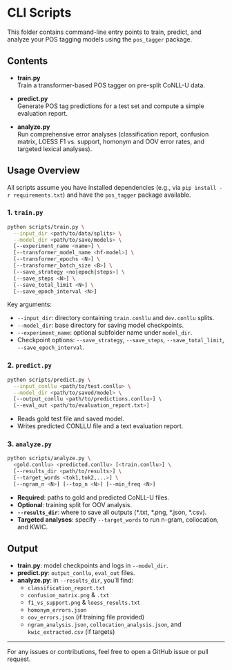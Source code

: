 # CLI Scripts

This folder contains command-line entry points to train, predict, and analyze your POS tagging models using the `pos_tagger` package.

## Contents

- **train.py**  
  Train a transformer-based POS tagger on pre-split CoNLL-U data.

- **predict.py**  
  Generate POS tag predictions for a test set and compute a simple evaluation report.

- **analyze.py**  
  Run comprehensive error analyses (classification report, confusion matrix, LOESS F1 vs. support, homonym and OOV error rates, and targeted lexical analyses).

## Usage Overview

All scripts assume you have installed dependencies (e.g., via `pip install -r requirements.txt`) and have the `pos_tagger` package available.

### 1. `train.py`
```bash
python scripts/train.py \
  --input_dir <path/to/data/splits> \
  --model_dir <path/to/save/models> \
  [--experiment_name <name>] \
  [--transformer_model_name <hf-model>] \
  [--transformer_epochs <N>] \
  [--transformer_batch_size <B>] \
  [--save_strategy <no|epoch|steps>] \
  [--save_steps <N>] \
  [--save_total_limit <N>] \
  [--save_epoch_interval <N>]
```
Key arguments:
- `--input_dir`: directory containing `train.conllu` and `dev.conllu` splits.  
- `--model_dir`: base directory for saving model checkpoints.  
- `--experiment_name`: optional subfolder name under `model_dir`.  
- Checkpoint options: `--save_strategy`, `--save_steps`, `--save_total_limit`, `--save_epoch_interval`.

### 2. `predict.py`
```bash
python scripts/predict.py \
  --input_conllu <path/to/test.conllu> \
  --model_dir <path/to/saved/model> \
  [--output_conllu <path/to/predictions.conllu>] \
  [--eval_out <path/to/evaluation_report.txt>]
```
- Reads gold test file and saved model.  
- Writes predicted CONLLU file and a text evaluation report.

### 3. `analyze.py`
```bash
python scripts/analyze.py \
  <gold.conllu> <predicted.conllu> [<train.conllu>] \
  [--results_dir <path/to/results>] \
  [--target_words <tok1,tok2,...>] \
  [--ngram_n <N>] [--top_n <N>] [--min_freq <N>]
```
- **Required**: paths to gold and predicted CoNLL-U files.  
- **Optional**: training split for OOV analysis.  
- **`--results_dir`**: where to save all outputs (\*.txt, \*.png, \*.json, \*.csv).  
- **Targeted analyses**: specify `--target_words` to run n-gram, collocation, and KWIC.

## Output

- **train.py**: model checkpoints and logs in `--model_dir`.
- **predict.py**: `output_conllu`, `eval_out` files.
- **analyze.py**: in `--results_dir`, you’ll find:
  - `classification_report.txt`  
  - `confusion_matrix.png` & `.txt`  
  - `f1_vs_support.png` & `loess_results.txt`  
  - `homonym_errors.json`  
  - `oov_errors.json` (if training file provided)  
  - `ngram_analysis.json`, `collocation_analysis.json`, and `kwic_extracted.csv` (if targets)


---

For any issues or contributions, feel free to open a GitHub issue or pull request.


